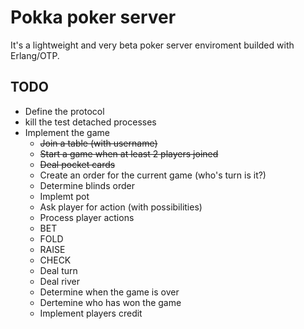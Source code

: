 Pokka poker server
==================

It's a lightweight and very beta poker server enviroment builded with Erlang/OTP.

TODO
----

 * Define the protocol
 * kill the test detached processes
 * Implement the game
    * ~~Join a table (with username)~~
    * ~~Start a game when at least 2 players joined~~
    * ~~Deal pocket cards~~
    * Create an order for the current game (who's turn is it?)
    * Determine blinds order
    * Implemt pot
    * Ask player for action (with possibilities)
    * Process player actions
     * BET
     * FOLD
     * RAISE
     * CHECK
    * Deal turn
    * Deal river
    * Determine when the game is over
    * Dertemine who has won the game
    * Implement players credit
